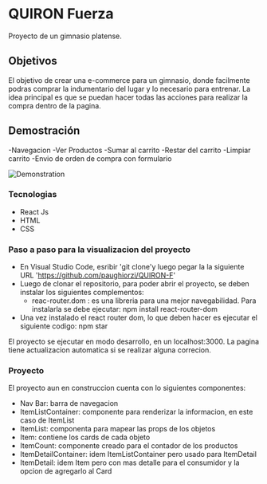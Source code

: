 # QUIRON Fuerza

Proyecto de un gimnasio platense.

## Objetivos

El objetivo de crear una e-commerce para un gimnasio, donde facilmente podras comprar la indumentario del lugar y lo necesario para entrenar. La idea principal es que se puedan hacer todas las acciones para realizar la compra dentro de la pagina.

## Demostración

-Navegacion
-Ver Productos
-Sumar al carrito
-Restar del carrito
-Limpiar carrito
-Envio de orden de compra con formulario

![Demonstration](https://www.loom.com/share/f2a80501ee2645ea895dbe6d6677ccf0)


### Tecnologias

- React Js 
- HTML
- CSS

### Paso a paso para la visualizacion del proyecto 
 - En Visual Studio Code, esribir 'git clone'y luego pegar la la siguiente URL 'https://github.com/paughiorzi/QUIRON-F'
 - Luego de clonar el repositorio, para poder abrir el proyecto, se deben instalar los siguientes complementos:
	- reac-router.dom : es una libreria para una mejor navegabilidad. Para instalarla se debe ejecutar:
	npm install react-router-dom
 - Una vez instalado el react router dom, lo que deben hacer es ejecutar el siguiente codigo:
	npm star

El proyecto se ejecutar en modo desarrollo, en un localhost:3000. La pagina tiene actualizacion automatica si se realizar alguna correcion.


### Proyecto
El proyecto aun en construccion cuenta con lo siguientes componentes:
- Nav Bar: barra de navegacion
- ItemListContainer: componente para renderizar la informacion, en este caso de ItemList
- ItemList: componenta para mapear las props de los objetos
- Item: contiene los cards de cada objeto
- ItemCount: componente creado para el contador de los productos
- ItemDetailContainer: idem ItemListContainer pero usado para ItemDetail
- ItemDetail: idem Item pero con mas detalle para el consumidor y la opcion de agregarlo al Card
